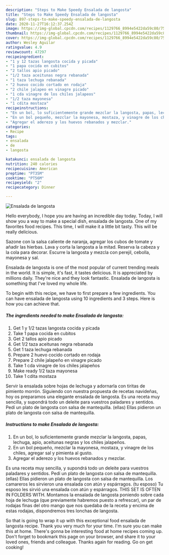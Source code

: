 ```yaml
---
description: "Steps to Make Speedy Ensalada de langosta"
title: "Steps to Make Speedy Ensalada de langosta"
slug: 897-steps-to-make-speedy-ensalada-de-langosta
date: 2020-11-27T16:12:37.254Z
image: https://img-global.cpcdn.com/recipes/1129766_8994e5422da59c80/751x532cq70/ensalada-de-langosta-foto-principal.jpg
thumbnail: https://img-global.cpcdn.com/recipes/1129766_8994e5422da59c80/751x532cq70/ensalada-de-langosta-foto-principal.jpg
cover: https://img-global.cpcdn.com/recipes/1129766_8994e5422da59c80/751x532cq70/ensalada-de-langosta-foto-principal.jpg
author: Wesley Aguilar
ratingvalue: 4.9
reviewcount: 47297
recipeingredient:
- "1 y 12 tazas langosta cocida y picada"
- "1 papa cocida en cubitos"
- "2 tallos apio picado"
- "1/2 taza aceitunas negra rebanada"
- "1 taza lechuga rebanada"
- "2 huevo cocido cortado en rodaja"
- "2 chile jalapeo en vinagre picado"
- "1 cda vinagre de los chiles jalapeos"
- "1/2 taza mayonesa"
- "1 cdita mostaza"
recipeinstructions:
- "En un bol, lo suficientemente grande mezclar la langosta, papas, lechuga, apio, aceitunas negras y los chiles jalapeños."
- "En un bol pequeño, mezclar la mayonesa, mostaza, y vinagre de los chiles, agregar sal y pimienta al gusto."
- "Agregar el aderezo y los huevos rebanados y mezclar."
categories:
- Recipe
tags:
- ensalada
- de
- langosta

katakunci: ensalada de langosta 
nutrition: 240 calories
recipecuisine: American
preptime: "PT35M"
cooktime: "PT56M"
recipeyield: "2"
recipecategory: Dinner

---
```



![Ensalada de langosta](https://img-global.cpcdn.com/recipes/1129766_8994e5422da59c80/751x532cq70/ensalada-de-langosta-foto-principal.jpg)

Hello everybody, I hope you are having an incredible day today. Today, I will show you a way to make a special dish, ensalada de langosta. One of my favorites food recipes. This time, I will make it a little bit tasty. This will be really delicious.

Sazone con la salsa caliente de naranja, agregar los cubos de tomate y añadir las hierbas. Lava y corta la langosta a la mitad. Reserva la cabeza y la cola para decorar. Escurre la langosta y mezcla con perejil, cebolla, mayonesa y sal.

Ensalada de langosta is one of the most popular of current trending meals in the world. It is simple, it's fast, it tastes delicious. It is appreciated by millions daily. They're nice and they look fantastic. Ensalada de langosta is something that I've loved my whole life.


To begin with this recipe, we have to first prepare a few ingredients. You can have ensalada de langosta using 10 ingredients and 3 steps. Here is how you can achieve that.

<!--inarticleads1-->

##### The ingredients needed to make Ensalada de langosta:

1. Get 1 y 1/2 tazas langosta cocida y picada
1. Take 1 papa cocida en cubitos
1. Get 2 tallos apio picado
1. Get 1/2 taza aceitunas negra rebanada
1. Get 1 taza lechuga rebanada
1. Prepare 2 huevo cocido cortado en rodaja
1. Prepare 2 chile jalapeño en vinagre picado
1. Take 1 cda vinagre de los chiles jalapeños
1. Make ready 1/2 taza mayonesa
1. Take 1 cdita mostaza


Servir la ensalada sobre hojas de lechuga y adornarla con tiritas de pimiento morrón. Siguiendo con nuestra propuesta de recetas navideñas, hoy os preparamos una elegante ensalada de langosta. Es una receta muy sencilla, y supondrá todo un deleite para vuestros paladares y sentidos. Pedí un plato de langosta con salsa de mantequilla. (ellas) Ellas pidieron un plato de langosta con salsa de mantequilla. 

<!--inarticleads2-->

##### Instructions to make Ensalada de langosta:

1. En un bol, lo suficientemente grande mezclar la langosta, papas, lechuga, apio, aceitunas negras y los chiles jalapeños.
1. En un bol pequeño, mezclar la mayonesa, mostaza, y vinagre de los chiles, agregar sal y pimienta al gusto.
1. Agregar el aderezo y los huevos rebanados y mezclar.


Es una receta muy sencilla, y supondrá todo un deleite para vuestros paladares y sentidos. Pedí un plato de langosta con salsa de mantequilla. (ellas) Ellas pidieron un plato de langosta con salsa de mantequilla. Los camareros les sirvieron una ensalada con atún y espárragos. (tu esposo) Tu esposo les sirvió una ensalada con atún y espárragos. THIS SET IS OFTEN IN FOLDERS WITH. Montamos la ensalada de langosta poniendo sobre cada hoja de lechuga (que previamente habremos puesto a refrescar), un par de rodajas finas del otro mango que nos quedaba de la receta y encima de estas rodajas, dispondremos tres lonchas de langosta. 

So that is going to wrap it up with this exceptional food ensalada de langosta recipe. Thank you very much for your time. I'm sure you can make this at home. There's gonna be interesting food at home recipes coming up. Don't forget to bookmark this page on your browser, and share it to your loved ones, friends and colleague. Thanks again for reading. Go on get cooking!
